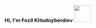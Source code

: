 ### Hi, I'm Fozil KHudoyberdiev <img src="https://media4.giphy.com/media/YOTDiMouArQnVRtF0q/giphy.gif?cid=ecf05e476vn60w3ldn567ugis91f3dwvew29mgtc8lolqp8g&ep=v1_stickers_search&rid=giphy.gif&ct=ts" width="55px">

